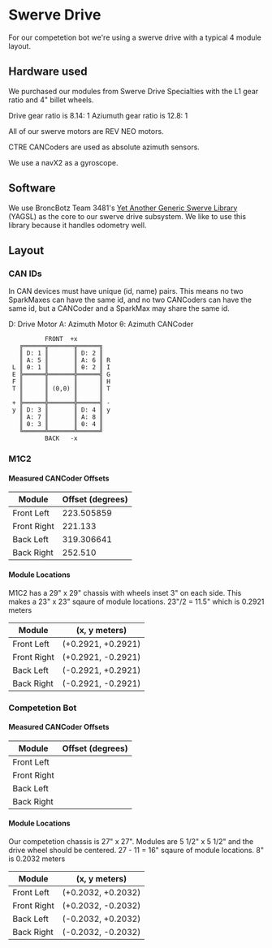 # Swerve Drive

For our competetion bot we're using a swerve drive with a typical 4 module layout. 

## Hardware used

We purchased our modules from Swerve Drive Specialties with the L1 gear ratio and 4" billet wheels.

Drive gear ratio is 8.14: 1
Aziumuth gear ratio is 12.8: 1

All of our swerve motors are REV NEO motors.

CTRE CANCoders are used as absolute azimuth sensors.

We use a navX2 as a gyroscope.

## Software

We use BroncBotz Team 3481's [Yet Another Generic Swerve Library](https://github.com/BroncBotz3481/YAGSL) (YAGSL) as the core to our swerve drive subsystem. We like to use this library because it handles odometry well.

## Layout

### CAN IDs

In CAN devices must have unique (id, name) pairs. This means no two SparkMaxes can have the same id, and no two CANCoders can have the same id, but a CANCoder and a SparkMax may share the same id.

D: Drive Motor
A: Azimuth Motor
θ: Azimuth CANCoder

```
          FRONT  +x
   ╔══════╦═══════╦══════╗
   ║ D: 1 ║       ║ D: 2 ║
   ║ A: 5 ║       ║ A: 6 ║ R
 L ║ θ: 1 ║       ║ θ: 2 ║ I
 E ╠══════╬═══════╬══════╣ G
 F ║      ║       ║      ║ H
 T ║      ║ (0,0) ║      ║ T
   ║      ║       ║      ║ 
 + ╠══════╬═══════╬══════╣ -
 y ║ D: 3 ║       ║ D: 4 ║ y
   ║ A: 7 ║       ║ A: 8 ║ 
   ║ θ: 3 ║       ║ θ: 4 ║
   ╚══════╩═══════╩══════╝
          BACK   -x
```

### M1C2

#### Measured CANCoder Offsets

| Module      | Offset (degrees) |
|-------------|------------------|
| Front Left  | 223.505859       |
| Front Right | 221.133          |
| Back Left   | 319.306641       |
| Back Right  | 252.510          |

#### Module Locations

M1C2 has a 29" x 29" chassis with wheels inset 3" on each side. This makes a 23" x 23" sqaure of module locations. 23"/2 = 11.5" which is 0.2921 meters

| Module      | (x, y meters)      |
|-------------|--------------------|
| Front Left  | (+0.2921, +0.2921) |
| Front Right | (+0.2921, -0.2921) |
| Back Left   | (-0.2921, +0.2921) |
| Back Right  | (-0.2921, -0.2921) |

### Competetion Bot

#### Measured CANCoder Offsets

| Module      | Offset (degrees) |
|-------------|------------------|
| Front Left  |                  |
| Front Right |                  |
| Back Left   |                  |
| Back Right  |                  |

#### Module Locations

Our competetion chassis is 27" x 27". Modules are 5 1/2" x 5 1/2" and the drive wheel should be centered. 27 - 11 = 16" sqaure of module locations. 8" is 0.2032 meters

| Module      | (x, y meters)      |
|-------------|--------------------|
| Front Left  | (+0.2032, +0.2032) |
| Front Right | (+0.2032, -0.2032) |
| Back Left   | (-0.2032, +0.2032) |
| Back Right  | (-0.2032, -0.2032) |
